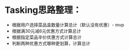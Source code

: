 # Tasking思路整理：

- 根据用户选择菜品盒数量计算总计（默认没有优惠）- mvp
- 根据满30元减6元优惠方式计算总计
- 根据指定菜品半价优惠方式计算总计
- 判断两种优惠方式哪种更划算，计算总计



